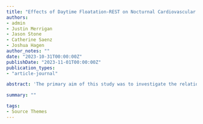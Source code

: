 ```yaml
---
title: "Effects of Daytime Floatation-REST on Nocturnal Cardiovascular Physiology, Sleep, and Subjective Recovery in Collegiate Student-Athletes: A Comprehensive Observational Study"
authors:
- admin
- Justin Merrigan
- Jason Stone
- Catherine Saenz
- Joshua Hagen
author_notes: ""
date: "2023-10-31T00:00:00Z"
publishDate: "2023-11-01T00:00:00Z"
publication_types: 
- "article-journal"

abstract: 'The primary aim of this study was to investigate the relationship between floatation-restricted environmental stimulation therapy (floatation-REST) and nocturnal cardiovascular physiology and sleep in collegiate athletes. The secondary aim was to describe the perceived changes in soreness, mood, fatigue, and energy level after floatation-REST and the overall floatation-REST experience in collegiate athletes. Data included 183 records of nocturnal cardiovascular physiology and sleep collected using a wearable device from 89 athletes (49.43% women) on 12 different varsity sports, and 2319 survey responses collected immediately after the floatation-REST session from 907 athletes (49.17% women) across 24 varsity sports. Resting heart rate (RHR) (p < 0.001, effect size (ES) = -0.367) but not heart rate variability (HRV) or sleep metrics were significantly different in female athletes and both RHR (p = 0.017, ES = -0.227)  and HRV (p = 0.032, ES = 0.189) but not sleep metrics were significantly different in male athletes after the floatation-REST session compared to the seven-day rolling average before the session. 98.6% of the survey responses reported an overall good floatation-REST experience and 85.3% reported feeling better after the session. Athletes also reported reduced soreness, stress, fatigue, and improved energy level. These findings demonstrate the relationship between floatation-REST and nocturnal cardiovascular physiology and subjective recovery in collegiate athletes. Periods of autonomic imbalance and fatigue may be an ideal time for practitioners to recommend floatation-REST to athletes and strategic designs of athlete monitoring paradigms may allow for insights into the effects of recovery modalities on athletes in applied settings.'

summary: ""

tags:
- Source Themes
---
```

